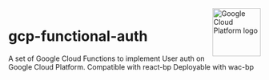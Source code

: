 <img src="https://avatars2.githubusercontent.com/u/2810941?v=3&s=96" alt="Google Cloud Platform logo" title="Google Cloud Platform" align="right" height="96" width="96"/>

# gcp-functional-auth
A set of Google Cloud Functions to implement User auth on Google Cloud Platform.
Compatible with react-bp
Deployable with wac-bp